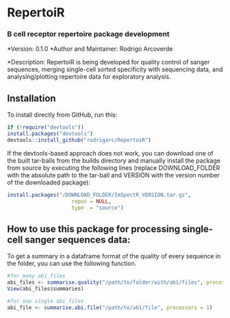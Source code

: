 # RepertoiR

### B cell receptor repertoire package development 

*Version: 0.1.0
*Author and Maintainer: Rodrigo Arcoverde

*Description: RepertoiR is being developed for quality control of sanger sequences, merging single-cell sorted specificity with sequencing data, and analysing/plotting repertoire data for exploratory analysis.  


## Installation

To install directly from GitHub, run this:

```r
if (!require("devtools"))
install.packages("devtools")
devtools::install_github("rodrigarc/RepertoiR")
```

If the devtools-based approach does not work, you can download one of the built tar-balls from the builds directory and manually install the package from source by executing the following lines (replace DOWNLOAD_FOLDER with the absolute path to the tar-ball and VERSION with the version number of the downloaded package):

```r
install.packages("/DOWNLOAD_FOLDER/ImSpectR_VERSION.tar.gz",
                     repos = NULL,
                     type  = "source")
```
## How to use this package for processing single-cell sanger sequences data:

To get a summary in a dataframe format of the quality of every sequence in the folder, you can use the following function. 
```r
#for many abi_files 
abi_files <- summarise.quality("/path/to/folder/with/ab1/files", processors = 1)
View(abi_files$summaries)

#for one single abi_files
abi_file <- summarise.abi.file("/path/to/ab1/file", processors = 1)
```


